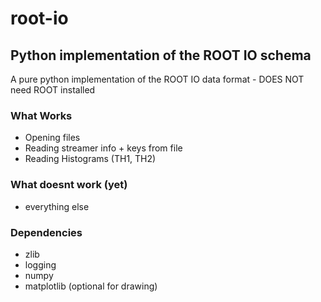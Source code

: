 # root-io
Python implementation of the ROOT IO schema
---
A pure python implementation of the ROOT IO data format - DOES NOT need ROOT installed

### What Works
- Opening files
- Reading streamer info + keys from file
- Reading Histograms (TH1, TH2)
### What doesnt work (yet)
- everything else


### Dependencies
- zlib
- logging
- numpy
- matplotlib (optional for drawing)


